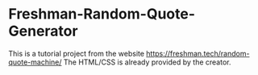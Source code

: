 # Freshman-Random-Quote-Generator
This is a tutorial project from the website https://freshman.tech/random-quote-machine/
The HTML/CSS is already provided by the creator.
